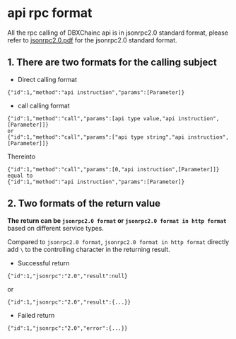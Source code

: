 # api rpc format

All the rpc calling of DBXChainc api is in jsonrpc2.0 standard format, please refer to [jsonrpc2.0.pdf](jsonrpc2.0.pdf) for the jsonrpc2.0 standard format.

## 1. There are two formats for the calling subject

* Direct calling format
```
{"id":1,"method":"api instruction","params":[Parameter]}
```

* call calling format

```
{"id":1,"method":"call","params":[api type value,"api instruction",[Parameter]]}
or
{"id":1,"method":"call","params":["api type string","api instruction",[Parameter]]}
```

Thereinto
```
{"id":1,"method":"call","params":[0,"api instruction",[Parameter]]}
equal to 
{"id":1,"method":"api instruction","params":[Parameter]}
```


## 2. Two formats of the return value
<b> The return can be `jsonrpc2.0 format` or `jsonrpc2.0 format in http format`</b> based on different service types.

Compared to `jsonrpc2.0 format`, `jsonrpc2.0 format in http format` directly add `\` to the controlling character in the returning result.

* Successful return

```
{"id":1,"jsonrpc":"2.0","result":null}
```
or
```
{"id":1,"jsonrpc":"2.0","result":{...}}
```

* Failed return
```
{"id":1,"jsonrpc":"2.0","error":{...}}
```
